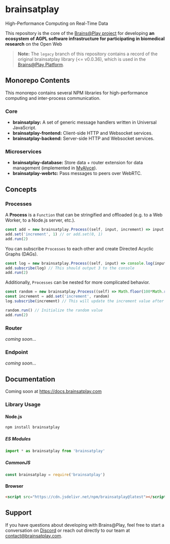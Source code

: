 # brainsatplay
High-Performance Computing on Real-Time Data

This repository is the core of the [Brains@Play project](https://github.com/brainsatplay/project) for developing **an ecosystem of AGPL software infrastructure for participating in biomedical research** on the Open Web

> **Note:** The `legacy` branch of this repository contains a record of the original brainsatplay library (<= v0.0.36), which is used in the [Brains@Play Platform](https://github.com/brainsatplay/platform).

## Monorepo Contents
This monorepo contains several NPM libraries for high-performance computing and inter-process communication.

### Core
- **brainsatplay:** A set of generic message handlers written in Universal JavaScript.
- **brainsatplay-frontend:** Client-side HTTP and Websocket services.
- **brainsatplay-backend:** Server-side HTTP and Websocket services.

### Microservices
- **brainsatplay-database:** Store data + router extension for data management (implemented in [MyAlyce](https://github.com/MyAlyce/myalyce)).
- **brainsatplay-webrtc:** Pass messages to peers over WebRTC.

## Concepts
### Processes
A **Process** is a `Function` that can be stringified and offloaded (e.g. to a Web Worker, to a Node.js server, etc.). 

```javascript
const add = new brainsatplay.Process((self, input, increment) => input + increment)
add.set('increment', 1) // or add.set(0, 1)
add.run(2)
```

You can subscribe `Processes` to each other and create Directed Acyclic Graphs (DAGs).

```javascript
const log = new brainsatplay.Process((self, input) => console.log(input))
add.subscribe(log) // This should output 3 to the console
add.run(2)
```

Additionally, `Processes` can be nested for more complicated behavior.
```javascript
const random = new brainsatplay.Process((self) => Math.floor(100*Math.random()))
const increment = add.set('increment', random)
log.subscribe(increment) // This will update the increment value after every run

random.run() // Initialize the random value
add.run(2)
```


### Router
*coming soon...*

### Endpoint
*coming soon...*


## Documentation
Coming soon at https://docs.brainsatplay.com

### Library Usage
#### Node.js
```bash
npm install brainsatplay
``` 

##### ES Modules
```javascript
import * as brainsatplay from 'brainsatplay'
```

##### CommonJS
```javascript
const brainsatplay = require('brainsatplay')
``` 

#### Browser
```html
<script src="https://cdn.jsdelivr.net/npm/brainsatplay@latest"></script>
```

## Support
If you have questions about developing with Brains@Play, feel free to start a conversation on [Discord](https://discord.gg/tQ8P79tw8j) or reach out directly to our team at [contact@brainsatplay.com](mailto:contact@brainsatplay.com).
